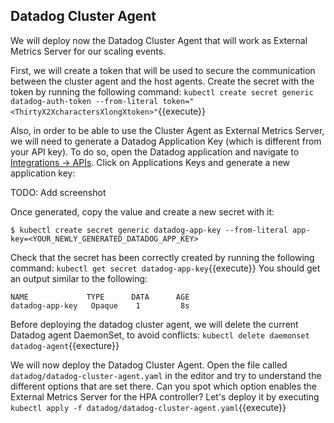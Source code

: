 ## Datadog Cluster Agent

We will deploy now the Datadog Cluster Agent that will work as External Metrics Server for our scaling events.

First, we will create a token that will be used to secure the communication between the cluster agent and the host agents. Create the secret with the token by running the following command: `kubectl create secret generic datadog-auth-token --from-literal token="<ThirtyX2XcharactersXlongXtoken>"`{{execute}}

Also, in order to be able to use the Cluster Agent as External Metrics Server, we will need to generate a Datadog Application Key (which is different from your API key). To do so, open the Datadog application and navigate to [Integrations -> APIs](https://app.datadoghq.com/account/settings#api). Click on Applications Keys and generate a new application key:

TODO: Add screenshot

Once generated, copy the value and create a new secret with it:

```
$ kubectl create secret generic datadog-app-key --from-literal app-key=<YOUR_NEWLY_GENERATED_DATADOG_APP_KEY>
```

Check that the secret has been correctly created by running the following command: `kubectl get secret datadog-app-key`{{execute}} You should get an output similar to the following:

```
NAME             TYPE      DATA      AGE
datadog-app-key   Opaque    1         8s
```

Before deploying the datadog cluster agent, we will delete the current Datadog agent DaemonSet, to avoid conflicts: `kubectl delete daemonset datadog-agent`{{execture}}

We will now deploy the Datadog Cluster Agent. Open the file called `datadog/datadog-cluster-agent.yaml` in the editor and try to understand the different options that are set there. Can you spot which option enables the External Metrics Server for the HPA controller? Let's deploy it by executing `kubectl apply -f datadog/datadog-cluster-agent.yaml`{{execute}}